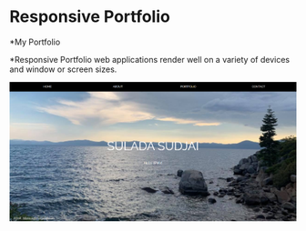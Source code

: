 # Responsive Portfolio
*My Portfolio

*Responsive Portfolio web applications render well on a variety of devices and window or screen sizes.

![alt text](./image/readmeimage/screenshot.png)
